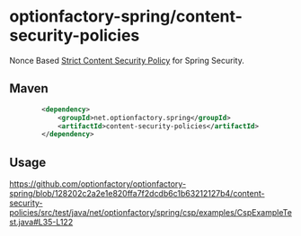 # optionfactory-spring/content-security-policies

Nonce Based [Strict Content Security Policy](https://web.dev/articles/strict-csp) for Spring Security.


## Maven

```xml
        <dependency>
            <groupId>net.optionfactory.spring</groupId>
            <artifactId>content-security-policies</artifactId>
        </dependency>
```


## Usage

https://github.com/optionfactory/optionfactory-spring/blob/128202c2a2e1e820ffa7f2dcdb6c1b63212127b4/content-security-policies/src/test/java/net/optionfactory/spring/csp/examples/CspExampleTest.java#L35-L122
